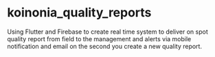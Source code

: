 # koinonia_quality_reports

Using Flutter and Firebase to create real time system to deliver on spot quality report from field to the management
and alerts via mobile notification and email on the second you create a new quality report. 
